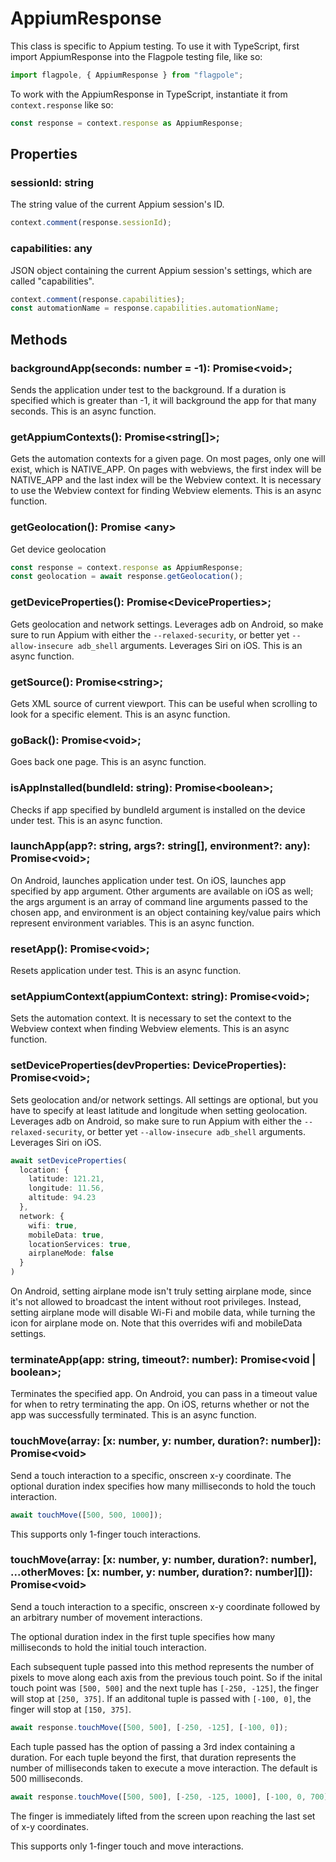 # AppiumResponse

This class is specific to Appium testing. To use it with TypeScript, first import AppiumResponse into the Flagpole testing file, like so:

```typescript
import flagpole, { AppiumResponse } from "flagpole";
```

To work with the AppiumResponse in TypeScript, instantiate it from `context.response` like so:

```typescript
const response = context.response as AppiumResponse;
```

## Properties

### sessionId: string

The string value of the current Appium session's ID.

```typescript
context.comment(response.sessionId);
```

### capabilities: any

JSON object containing the current Appium session's settings, which are called "capabilities".

```typescript
context.comment(response.capabilities);
const automationName = response.capabilities.automationName;
```

## Methods

### backgroundApp(seconds: number = -1): Promise\<void\>;

Sends the application under test to the background. If a duration is specified which is greater than -1, it will background the app for that many seconds. This is an async function.

### getAppiumContexts(): Promise\<string[]\>;

Gets the automation contexts for a given page. On most pages, only one will exist, which is NATIVE_APP. On pages with webviews, the first index will be NATIVE_APP and the last index will be the Webview context.
It is necessary to use the Webview context for finding Webview elements. This is an async function.

### getGeolocation(): Promise \<any\>

Get device geolocation

```typescript
const response = context.response as AppiumResponse;
const geolocation = await response.getGeolocation();
```

### getDeviceProperties(): Promise\<DeviceProperties\>;

Gets geolocation and network settings. Leverages adb on Android, so make sure to run Appium with either the `--relaxed-security`, or better yet `--allow-insecure adb_shell` arguments. Leverages Siri on iOS. This is an async function.

### getSource(): Promise\<string\>;

Gets XML source of current viewport. This can be useful when scrolling to look for a specific element. This is an async function.

### goBack(): Promise\<void\>;

Goes back one page. This is an async function.

### isAppInstalled(bundleId: string): Promise\<boolean\>;

Checks if app specified by bundleId argument is installed on the device under test. This is an async function.

### launchApp(app?: string, args?: string[], environment?: any): Promise\<void\>;

On Android, launches application under test. On iOS, launches app specified by app argument. Other arguments are available on iOS as well; the args argument is an array of command line arguments passed to the chosen app, and environment is an object containing key/value pairs which represent environment variables. This is an async function.

### resetApp(): Promise\<void\>;

Resets application under test. This is an async function.

### setAppiumContext(appiumContext: string): Promise\<void\>;

Sets the automation context. It is necessary to set the context to the Webview context when finding Webview elements. This is an async function.

### setDeviceProperties(devProperties: DeviceProperties): Promise\<void\>;

Sets geolocation and/or network settings. All settings are optional, but you have to specify at least latitude and longitude when setting geolocation. Leverages adb on Android, so make sure to run Appium with either the `--relaxed-security`, or better yet `--allow-insecure adb_shell` arguments. Leverages Siri on iOS.

```typescript
await setDeviceProperties(
  location: {
    latitude: 121.21,
    longitude: 11.56,
    altitude: 94.23
  },
  network: {
    wifi: true,
    mobileData: true,
    locationServices: true,
    airplaneMode: false
  }
)
```

On Android, setting airplane mode isn't truly setting airplane mode, since it's not allowed to broadcast the intent without root privileges. Instead, setting airplane mode will disable Wi-Fi and mobile data, while turning the icon for airplane mode on. Note that this overrides wifi and mobileData settings.

### terminateApp(app: string, timeout?: number): Promise<void | boolean>;

Terminates the specified app. On Android, you can pass in a timeout value for when to retry terminating the app. On iOS, returns whether or not the app was successfully terminated. This is an async function.

### touchMove(array: [x: number, y: number, duration?: number]): Promise\<void\>

Send a touch interaction to a specific, onscreen x-y coordinate. The optional duration index specifies how many milliseconds to hold the touch interaction.

```typescript
await touchMove([500, 500, 1000]);
```

This supports only 1-finger touch interactions.

### touchMove(array: [x: number, y: number, duration?: number], ...otherMoves: [x: number, y: number, duration?: number][]): Promise\<void\>

Send a touch interaction to a specific, onscreen x-y coordinate followed by an arbitrary number of movement interactions. 

The optional duration index in the first tuple specifies how many milliseconds to hold the initial touch interaction.

Each subsequent tuple passed into this method represents the number of pixels to move along each axis from the previous touch point. So if the inital touch point was `[500, 500]` and the next tuple has `[-250, -125]`, the finger will stop at `[250, 375]`. If an additonal tuple is passed with `[-100, 0]`, the finger will stop at `[150, 375]`.

```typescript
await response.touchMove([500, 500], [-250, -125], [-100, 0]);
```

Each tuple passed has the option of passing a 3rd index containing a duration. For each tuple beyond the first, that duration represents the number of milliseconds taken to execute a move interaction. The default is 500 milliseconds.

```typescript
await response.touchMove([500, 500], [-250, -125, 1000], [-100, 0, 700]);
```

The finger is immediately lifted from the screen upon reaching the last set of x-y coordinates.

This supports only 1-finger touch and move interactions.
